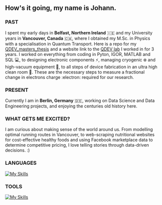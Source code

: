 ##  How's it going, my name is Johann. 

### PAST
I spent my early days in **Belfast, Northern Ireland** 🇮🇪 and my University years in **Vancouver, Canada** 🇨🇦, where I obtained my M.Sc. in Physics with a specialisation in Quantum Transport. Here is a repo for my [QDEV_masters_thesis](https://github.com/johann997/QDEV_masters_thesis) and a website link to the [QDEV lab](https://phas.ubc.ca/~qdev/?p=home) I worked in for 3 years. I worked on everything from coding in Pyton, IGOR, MATLAB and SQL 💻,  to designing electronic components ⚡, managing cryogenic ❄️ and high-vacuum equipment 🔩, to all steps of device fabrication in an ultra high clean room 🥼. These are the necessary steps to measure a fractional change in electrons charge :electron: required for our research.
</br>

### PRESENT
Currently I am in **Berlin, Germany** 🇩🇪, working on Data Science and Data Engineering projects, and enjoying the centuries old history here. 

### WHAT GETS ME EXCITED?
I am curious about making sense of the world around us. From modelling optimal running routes in Vancouver, to web-scraping nutritional websites for cost-effective healthy foods and using Facebook marketplace data to determine competitive pricing, I love telling stories through data-driven decisions. :)

### LANGUAGES
[![My Skills](https://skillicons.dev/icons?i=py,matlab,r,php,latex,linux,bash,arduino)](https://skillicons.dev)

### TOOLS
[![My Skills](https://skillicons.dev/icons?i=git,mysql,sklearn,grafana,docker,anaconda,vscode,postgres,wordpress)](https://skillicons.dev)

